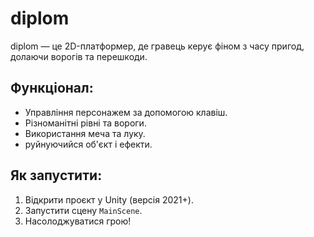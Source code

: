 # diplom
 diplom — це 2D-платформер, де гравець керує фіном з часу пригод, долаючи ворогів та перешкоди.

## Функціонал:
- Управління персонажем за допомогою клавіш.
- Різноманітні рівні та вороги.
- Використання меча та луку.
- руйнуючийся об'єкт і ефекти.

## Як запустити:
1. Відкрити проєкт у Unity (версія 2021+).
2. Запустити сцену `MainScene`.
3. Насолоджуватися грою!
